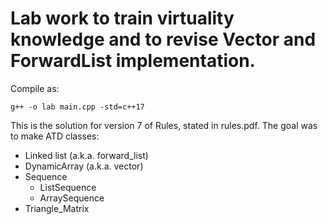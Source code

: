 # Lab work to train virtuality knowledge and to revise Vector and ForwardList implementation.

Compile as:

    g++ -o lab main.cpp -std=c++17

This is the solution for version 7 of Rules, stated in rules.pdf. The goal was to make ATD classes:

- Linked list (a.k.a. forward_list)
- DynamicArray (a.k.a. vector)
- Sequence
    - ListSequence
    - ArraySequence
- Triangle_Matrix
